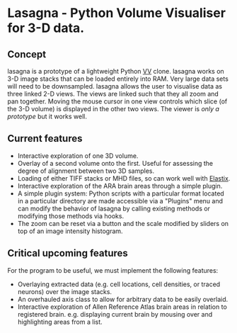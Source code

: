# Lasagna - Python Volume Visualiser for 3-D data. #

## Concept ##
lasagna is a prototype of a lightweight Python [VV](http://www.creatis.insa-lyon.fr/rio/vv) clone. lasagna works on 3-D image stacks that can be loaded entirely into RAM. Very large data sets will need to be downsampled. lasagna allows the user to visualise data as three linked 2-D views. The views are linked such that they all zoom and pan together. Moving the mouse cursor in one view controls which slice (of the 3-D volume) is displayed in the other two views. The viewer is *only a prototype* but it works well.

## Current features
* Interactive exploration of one 3D volume. 
* Overlay of a second volume onto the first. Useful for assessing the degree of alignment between two 3D samples. 
* Loading of either TIFF stacks or MHD files, so can work well with [Elastix](http://elastix.isi.uu.nl/). 
* Interactive exploration of the ARA brain areas through a simple plugin.
* A simple plugin system: Python scripts with a particular format located in a particular directory are made accessible via a "Plugins" menu and can modify the behavior of lasagna by calling existing methods or modifying those methods via hooks. 
* The zoom can be reset via a button and the scale modified by sliders on top of an image intensity histogram.


## Critical upcoming features ##
For the program to be useful, we must implement the following features:

* Overlaying extracted data (e.g. cell locations, cell densities, or traced neurons) over the image stacks. 
* An overhauled axis class to allow for arbitrary data to be easily overlaid.
* Interactive exploration of Allen Reference Atlas brain areas in relation to registered brain. e.g. displaying current brain by mousing over and highlighting areas from a list.
